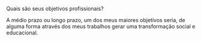 Quais são seus objetivos profissionais?

A médio prazo ou longo prazo, um dos meus maiores objetivos seria, de alguma forma através dos meus trabalhos gerar uma transformação social e educacional.
